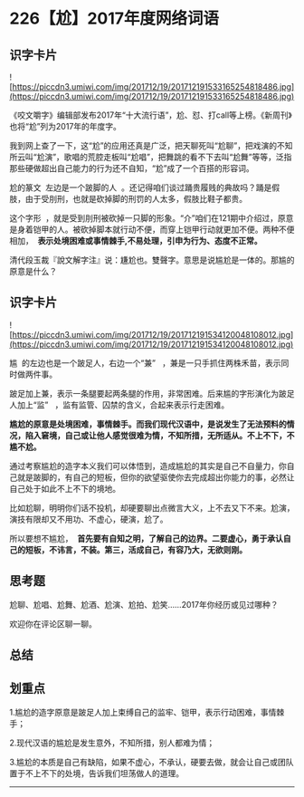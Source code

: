 # 226【尬】2017年度网络词语

## 识字卡片

![https://piccdn3.umiwi.com/img/201712/19/201712191533165254818486.jpg](https://piccdn3.umiwi.com/img/201712/19/201712191533165254818486.jpg)

《咬文嚼字》编辑部发布2017年“十大流行语”，尬、怼、打call等上榜。《新周刊》也将“尬”列为2017年的年度字。

我到网上查了一下，这“尬”的应用还真是广泛，把天聊死叫“尬聊”，把戏演的不知所云叫“尬演”，歌唱的荒腔走板叫“尬唱”，把舞跳的看不下去叫“尬舞”等等，泛指那些硬做超出自己能力的行为还不自知，“尬”成了一个百搭的形容词。

尬的篆文  左边是一个跛脚的人  。还记得咱们谈过踊贵履贱的典故吗？踊是假肢，由于受刖刑，也就是砍掉脚的刑罚的人太多，假肢比鞋子都贵。

这个字形  ，就是受到刖刑被砍掉一只脚的形象。“介”咱们在121期中介绍过，原意是身着铠甲的人。被砍掉脚本就行动不便，而穿上铠甲行动就更加不便。两种不便相加，  **表示处境困难或事情棘手,不易处理，引申为行为、态度不正常。**

清代段玉裁『說文解字注』说：尲尬也。雙聲字。意思是说尴尬是一体的。那尴的原意是什么？

## 识字卡片

![https://piccdn3.umiwi.com/img/201712/19/201712191534120048108012.jpg](https://piccdn3.umiwi.com/img/201712/19/201712191534120048108012.jpg)

尴  的左边也是一个跛足人，右边一个“兼”   ，兼是一只手抓住两株禾苗，表示同时做两件事。

跛足加上兼，表示一条腿要起两条腿的作用，非常困难。后来尴的字形演化为跛足人加上“监”   ，监有监管、囚禁的含义，合起来表示行走困难。

 **尴尬的原意是处境困难，事情棘手。而我们现代汉语中，是说发生了无法预料的情况，陷入窘境，自己或让他人感觉很难为情，不知所措，无所适从。不上不下，不尴不尬。**

通过考察尴尬的造字本义我们可以体悟到，造成尴尬的其实是自己不自量力，你自己就是跛脚的，有自己的短板，但你的欲望驱使你去完成超出你能力的事，必然让自己处于如此不上不下的境地。

比如尬聊，明明你们话不投机，却硬要聊出点微言大义，上不去又下不来。尬演，演技有限却又不用功、不虚心，硬演，尬了。

所以要想不尴尬，  **首先要有自知之明，了解自己的边界。二要虚心，勇于承认自己的短板，不讳言，不装。第三，活成自己，有容乃大，无欲则刚。**

## 思考题

尬聊、尬唱、尬舞、尬酒、尬演、尬拍、尬笑……2017年你经历或见过哪种？

欢迎你在评论区聊一聊。

## 总结

## 划重点

1.尴尬的造字原意是跛足人加上束缚自己的监牢、铠甲，表示行动困难，事情棘手；

2.现代汉语的尴尬是发生意外，不知所措，别人都难为情；

3.尴尬的本质是自己有缺陷，如果不虚心，不承认，硬要去做，就会让自己或团队置于不上不下的处境，告诉我们坦荡做人的道理。


---

